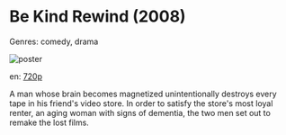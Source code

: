 # Be Kind Rewind (2008)

Genres: comedy, drama

![poster](http://image.tmdb.org/t/p/w500/f0oX20YrQEiVPDH9InCQ1d3Cm66.jpg)

en:
  [720p](magnet:?xt=urn:btih:FA28C653018C01823D6DB1838C29474B9385D045&tr=udp://glotorrents.pw:6969/announce&tr=udp://tracker.opentrackr.org:1337/announce&tr=udp://torrent.gresille.org:80/announce&tr=udp://tracker.openbittorrent.com:80&tr=udp://tracker.coppersurfer.tk:6969&tr=udp://tracker.leechers-paradise.org:6969&tr=udp://p4p.arenabg.ch:1337&tr=udp://tracker.internetwarriors.net:1337)
  


A man whose brain becomes magnetized unintentionally destroys every tape in his friend's video store. In order to satisfy the store's most loyal renter, an aging woman with signs of dementia, the two men set out to remake the lost films.